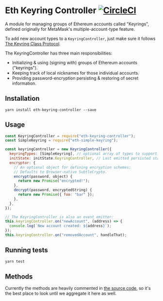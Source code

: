 # Eth Keyring Controller [![CircleCI](https://circleci.com/gh/MetaMask/KeyringController.svg?style=svg)](https://circleci.com/gh/MetaMask/KeyringController)

A module for managing groups of Ethereum accounts called "Keyrings", defined originally for MetaMask's multiple-account-type feature.

To add new account types to a `KeyringController`, just make sure it follows [The Keyring Class Protocol](./docs/keyring.md).

The KeyringController has three main responsibilities:

- Initializing & using (signing with) groups of Ethereum accounts ("keyrings").
- Keeping track of local nicknames for those individual accounts.
- Providing password-encryption persisting & restoring of secret information.

## Installation

`yarn install eth-keyring-controller --save`

## Usage

```javascript
const KeyringController = require("eth-keyring-controller");
const SimpleKeyring = require("eth-simple-keyring");

const keyringController = new KeyringController({
  keyringTypes: [SimpleKeyring], // optional array of types to support.
  initState: initState.KeyringController, // Last emitted persisted state.
  encryptor: {
    // An optional object for defining encryption schemes:
    // Defaults to Browser-native SubtleCrypto.
    encrypt(password, object) {
      return new Promise("encrypted!");
    },
    decrypt(password, encryptedString) {
      return new Promise({ foo: "bar" });
    },
  },
});

// The KeyringController is also an event emitter:
this.keyringController.on("newAccount", (address) => {
  console.log(`New account created: ${address}`);
});
this.keyringController.on("removedAccount", handleThat);
```

## Running tests

```bash
yarn test
```

## Methods

Currently the methods are heavily commented in [the source code](./index.js), so it's the best place to look until we aggregate it here as well.
